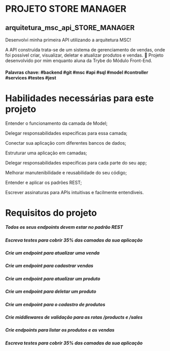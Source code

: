 # PROJETO STORE MANAGER
## arquitetura_msc_api_STORE_MANAGER

Desenvolvi minha primeira API utilizando a arquitetura MSC!

A API construída trata-se de um sistema de gerenciamento de vendas, onde foi possível criar, visualizar, deletar e atualizar produtos e vendas.
:rocket: Projeto desenvolvido por mim enquanto aluna da Trybe do Módulo Front-End.

#### Palavras chave: #backend #git #msc #api #sql #model #controller #services #testes #jest

# Habilidades necessárias para este projeto

Entender o funcionamento da camada de Model;

Delegar responsabilidades específicas para essa camada;

Conectar sua aplicação com diferentes bancos de dados;

Estruturar uma aplicação em camadas;

Delegar responsabilidades específicas para cada parte do seu app;

Melhorar manutenibilidade e reusabilidade do seu código;

Entender e aplicar os padrões REST;

Escrever assinaturas para APIs intuitivas e facilmente entendíveis.

# Requisitos do projeto

##### Todos os seus endpoints devem estar no padrão REST
##### Escreva testes para cobrir 35% das camadas da sua aplicação
##### Crie um endpoint para atualizar uma venda
##### Crie um endpoint para cadastrar vendas
##### Crie um endpoint para atualizar um produto
##### Crie um endpoint para deletar um produto
##### Crie um endpoint para o cadastro de produtos
##### Crie middlewares de validação para as rotas /products e /sales
##### Crie endpoints para listar os produtos e as vendas
##### Escreva testes para cobrir 35% das camadas da sua aplicação

